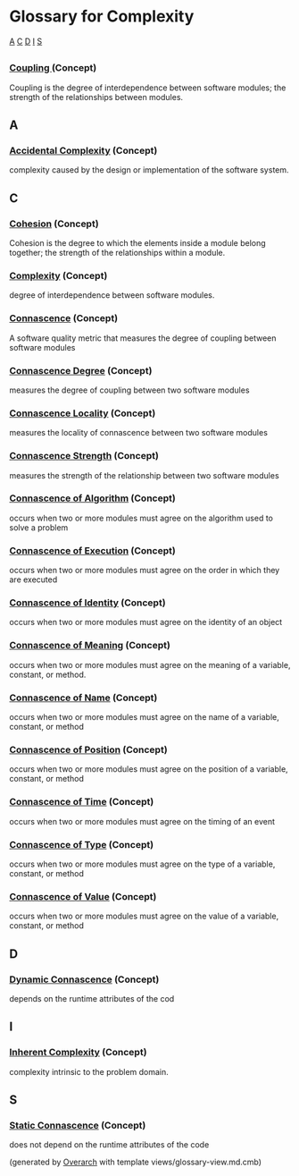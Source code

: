 # Glossary for Complexity
[ ](# ) [A](#A) [C](#C) [D](#D) [I](#I) [S](#S) 

##  

### [ Coupling ](../../software-development/complexity/coupling.md) (Concept)
 Coupling is the degree of interdependence between software modules; the strength of the relationships between modules.

## A

### [Accidental Complexity](../../software-development/complexity/accidental-complexity.md) (Concept)
complexity caused by the design or implementation of the software system.

## C

### [Cohesion](../../software-development/complexity/cohesion.md) (Concept)
Cohesion is the degree to which the elements inside a module belong together; the strength of the relationships within a module.

### [Complexity](../../software-development/complexity/complexity.md) (Concept)
degree of interdependence between software modules.

### [Connascence](../../software-development/complexity/connascence/connascence.md) (Concept)
A software quality metric that measures the degree of coupling between software modules

### [Connascence Degree](../../software-development/complexity/connascence/connascence-degree.md) (Concept)
measures the degree of coupling between two software modules

### [Connascence Locality](../../software-development/complexity/connascence/connascence-locality.md) (Concept)
measures the locality of connascence between two software modules

### [Connascence Strength](../../software-development/complexity/connascence/connascence-strength.md) (Concept)
measures the strength of the relationship between two software modules

### [Connascence of Algorithm](../../software-development/complexity/connascence/connascence-of-algorithm.md) (Concept)
occurs when two or more modules must agree on the algorithm used to solve a problem

### [Connascence of Execution](../../software-development/complexity/connascence/connascence-of-execution.md) (Concept)
occurs when two or more modules must agree on the order in which they are executed

### [Connascence of Identity](../../software-development/complexity/connascence/connascence-of-identity.md) (Concept)
occurs when two or more modules must agree on the identity of an object

### [Connascence of Meaning](../../software-development/complexity/connascence/connascence-of-meaning.md) (Concept)
occurs when two or more modules must agree on the meaning of a variable, constant, or method.

### [Connascence of Name](../../software-development/complexity/connascence/connascence-of-name.md) (Concept)
occurs when two or more modules must agree on the name of a variable, constant, or method

### [Connascence of Position](../../software-development/complexity/connascence/connascence-of-position.md) (Concept)
occurs when two or more modules must agree on the position of a variable, constant, or method

### [Connascence of Time](../../software-development/complexity/connascence/connascence-of-time.md) (Concept)
occurs when two or more modules must agree on the timing of an event

### [Connascence of Type](../../software-development/complexity/connascence/connascence-of-type.md) (Concept)
occurs when two or more modules must agree on the type of a variable, constant, or method

### [Connascence of Value](../../software-development/complexity/connascence/connascence-of-value.md) (Concept)
occurs when two or more modules must agree on the value of a variable, constant, or method

## D

### [Dynamic Connascence](../../software-development/complexity/connascence/dynamic-connascence.md) (Concept)
depends on the runtime attributes of the cod

## I

### [Inherent Complexity](../../software-development/complexity/inherent-complexity.md) (Concept)
complexity intrinsic to the problem domain.

## S

### [Static Connascence](../../software-development/complexity/connascence/static-connascence.md) (Concept)
does not depend on the runtime attributes of the code




(generated by [Overarch](https://github.com/soulspace-org/overarch) with template views/glossary-view.md.cmb)